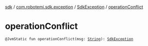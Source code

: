 [sdk](../../index.md) / [com.robotemi.sdk.exception](../index.md) / [SdkException](index.md) / [operationConflict](./operation-conflict.md)

# operationConflict

`@JvmStatic fun operationConflict(msg: `[`String`](https://kotlinlang.org/api/latest/jvm/stdlib/kotlin/-string/index.html)`): `[`SdkException`](index.md)